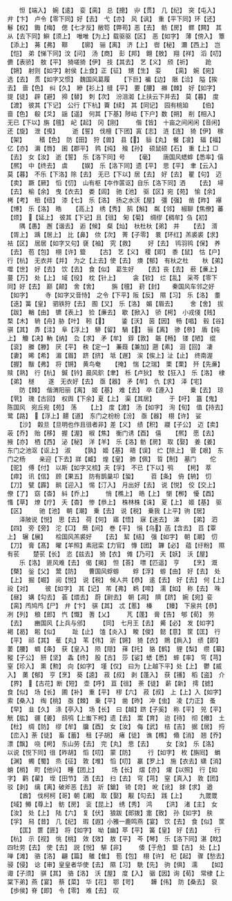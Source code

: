 <!-- { "loadSidebar": true } -->
　　怛【端入】　婉【逺】　娈【脔】　总【摠】　丱【贯】　几【纪】　突【屯入】　弁【卞】　卢令【零下同】好【去】　弋【亦】　风【讽】　重【平下同】环【还】　鬈【权】　鋂【梅】　偲【七才反】敝笱【弊苟】恶【去】　鲂【房】　鳏【闗】　其从【去下同】鱮【须上】　唯唯【为上】载驱驱【区】　恶【如字】　薄【傍入】　簟【添上】　茀【弗】　鞹
　　【廓】　骊【离】　济【上】　辔【秘】　濔【西上】　岂【恺】　弟【悌下同】汶【问】　汤【商】　彭【邦】　翺【敖】　翔【祥】　滔【叨】　儦【表骄】　敖【平】　猗嗟猗【伊】　技【其去】　艺【义】　颀【祈】
　　跄【锵】　射则【如字】射侯【上食】正【征】　甥【生】　娈
　　【脔】　婉【宛】　选【去】　贯【如字又惯】　魏国风葛履
　　【下巨】褊【边】　陿【洽】　隘【挨去】　啬【色】　纠【久】　縿【衫上】缝【平】　要【腰】　襋【棘】　好【如字】　提【徒】　辟【避】　揥【替】　刺【次】　汾沮洳【上扶云下并去】　莫【暮】　度【渡】　彼其【下记】　公行【下杭】藚【续】　其【同记】　园有桃廹
　　【伯】　啬【色】　殽【爻】　謡【遥】　何其【下基】陟岵【下户】数【朔】　削【相入】　无已【下以】旃【氊】　屺【起】　冈【刚】
　　偕【皆】　十亩之间闲闲【音闲】还【旋】　泄【曵】
　　逝【誓】　伐檀【下团】寘【志】　涟【连】　猗【伊】　稼【架】
　　穑【色】　防【田】　狩【兽】　县【】　貆【丸】　餐【飡】　辐【福】　亿【亦】　漘【唇】　囷【郡平】　鹑【纯】　飱【孙】　硕鼠硕【石】　重【上】□【去】　女【汝】　逝【誓】　乐【洛下同】号
　　【毫】　　唐国风蟋蟀【悉率】僖【熈】　中【终去】　虞
　　【娱】　乐【洛下同】遗【平】　思【平】　聿【云入】　莫【暮】　不乐【下洛】除【去】　无已【下以】居【去】　好【去】　瞿【句】　迈【卖】　蹶【厥】　慆【忉】　山有枢【夲作蓲讴】自乐【洛下同】洒
　　【去】　埽【去】　榆【余】　曳【衣去】　娄【闾】　驰【池】　驱【区】宛【苑】　愉【余】　栲【考】　杻【纽】　漆【七】　乐【洛】　扬之水沃【屋】　彊【强】　凿【昨】　襮【博】　乐【洛】　皓
　　【高上】　绣【秀】　鹄【斛】　粼【邻】　椒聊【焦僚】蕃【烦】　【延上】　彼其【下记】且【徂】　匊【菊】　绸缪【稠牟】刍【初】
　　隅【愚】　邂【谐去】　逅【候】　粲【灿】　杕杜杕【弟】　并
　　【去】　湑【胥上】　踽【居上】　比【鼻】　佽【次】　菁【子零】　睘【环红】羔裘裘【求】　袪【区】　居居【如字又句】褎【袖】　究【救】
　　好【去】　鸨羽鸨【保】　养【去】　苞【包】　栩【许】盬
　　【古】　艺【义】　稷【即】　黍【鼠】　怙【户】　行【杭】　无衣并【并】　为之【上去】使【去】　燠【郁】　有杕之杜
　　杕【弟】　噬【世】　好【去】　饮【去】　食【似】　葛生好
　　【去】丧【去】　蘝【亷上】　蔓【万】　处【上】　域【役】　枕【针上】
　　衾【钦】　烂【乱】　采芩【零下同】好【去】　巅【颠】　舍【舍】
　　旃【氊】　葑【封】　　秦国风车邻之好【如字】
　　寺【如字又音恃】　之令【下平】阪【反】　隰【习】　乐【洛】　耋【迭】簧【皇】　驷铁狩【去】　囿【又】　乐【洛】　媚【眉去】
　　舍【舍】　拔【跋】　輶【由】　镳【表上】　猃【亷去】　歇【掀入】　骄【枵】　小戎俴【贱】　楘【木】　辀【舟】胁【叶】　靷【】
　　鋈【沃】　茵【因】　畅【唱】　毂【谷】　骐【其】　馵【注】　阜【浮上】　駵【留】　騧【】　骊【离】　骖【叅】　盾【纯上】　觼【决】軜【纳】　厹【求】　矛【牟】　錞【敦】　韔【畅】　镂【陋】　绲【衮】　縢【滕】　厌【平】　秩【定一】　蒹葭【兼加】遡【素】　洄【回】　凄【妻】　晞【希】　湄【眉】　跻【挤】　坻【遟】　涘【俟上】沚【止】　终南渥【握】　黻【弗】　将【锵】　黄鸟奄
　　【掩】　惴【之瑞】　栗【栗】　歼【先亷】　赎【熟】　行【杭】　鍼【钤】晨风鴥【聿】　栎【卢狄】　駮【狂入】　乐【洛】　棣【弟】　檖
　　遂　无衣好【去】　亟【器】　矛【牟】　仇【求】　泽【宅】
　　防【棘】　偕渭阳丽【离】　姬【基】　难【去】　卒【遵入】
　　乗【去】　琼【茕】　瑰【古回】　权舆【下余】夏【上】　渠【其居】
　　于【吁】　簋【鬼】　　陈国风　宛丘宛【苑】　荡
　　【上】　度【渡】　汤【如字】　洵【旬】　值【持去】　鹭【路】　【浮上】翿【道】　东门之枌枌【汾】　亟【器】　栩【许】　娑
　　【沙】　糓旦【旦明也作且徂者非】差【义】　绩【积】　鬷【子公】　迈【卖】荍【乔】　贻【移】　握【渥】　椒【焦】　衡门诱【酉】　僖
　　【熈】　愿【去】　掖【亦】　栖【西】　泌【秘】　洋【羊】　乐【洛】鲂【房】　取【娶】　姜【姜】　东门之池沤【讴上】　淑
　　【孰】　姬【基】　晤【误】　纻【除上】　菅【艰】　东门之杨
　　亲迎【下去】牂【臧】　煌【皇】　肺【佩】　晢【制】　墓门
　　佗【驼】　傅【付】　以斯【如字又梳】夫【孚】　不已【下以】鸮
　　【枵】　萃【瘁】　讯【信】　顾【果五】　防有鹊巢卭【蛩】
　　苕【条】　侜【辀】　忉【刀】　甓【霹】　鹝【迎入】　惕【汀入】　月出好【去】　说【悦】　佼【交上】　僚【了】　窈【杳】　紏【乔上】
　　悄【樵上】　皓【上】　懰【栁】　懮【酉】　慅【草】　燎【疗】　夭【杳】　惨【叅上】　株林株【诛】　夏【上】　姬【基】　驱【区】
　　驰【池】　朝【潮】　乗【去】　说【税】　乗我【上平】驹【居】
　　泽陂说【悦】　思【去】　荷【何】　寤【悟】　寐【迷去】　涕
　　【弟】　泗【四】　旁【旁】　沱【□】　蕳【间】　巻【平】　悁【乌】菡【含去】　蓞【覃上】　辗【展】　　桧国风羔裘好
　　【去】　絜【结】　强【如字】　朝【潮】　忉【刀】　膏【髙】　曜【羊照】素冠栾【力官】　慱【团】　韠【必】　蕴【纡粉】　隰有苌
　　楚苌【长】　恣【兹去】　猗【衣】　傩【乃可】　夭【妖】　沃【屋】
　　乐【洛】　匪风难【去】　偈【揭】　怛【荅】　嘌【匹遥】　亨
　　【烹】　溉【槩】　釡【父】　鬵【防】　　曹国风蜉蝣
　　蜉【浮】　蝣【由】　好【去】　处【上】　掘【崛】　阅【悦】　说【税】　候人共【恭】　逺【去】　好【去】　何【上】　祋【对】
　　彼【如字】　其【记】　芾【弗】　鹈【啼】　濡【如】　称【去】　咮【昼】　媾【勾去】　荟【煨去】　蔚【尉去】　朝【凋】　隮【跻】　婉【宛】娈【脔】鸤鸠鸤【尸】　弁【卞】　骐【其】　忒【慝】　榛
　　【臻】　下泉共【恭】　冽【列】　稂【郎】　忾【慨】　蓍【乂】
　　芃【蓬】　膏【告】　郇【荀】　劳【去】　　豳国风【上兵与邠】
　　【同】　七月王【去】　觱【必】　发【如字】　褐【曷】　耜【似】
　　趾【止】　馌【炎入】　畯【俊】　懿【意】　筐【匡】　行【平】　祁【其】　萑【丸】　苇【伟】　斨【锵】　猗【衣】　鵙【扄入】　绩【即】葽【腰】　蜩【条】　获【皇入】　陨【隠】　萚【托】　貉【鹤】　貍【梨】　缵【纂】　豵【子公】　豜【坚】　螽【终】　股【古】　莎【娑】蟋【悉】　蟀【率】　穹【芎】　窒【珍入】　熏【勲】　向【如字】　墐【仅】　曰为【上越下平】处【上】　鬱【威入】　薁【郁】　亨【烹】　葵【逵】　菽【叔】　剥【蓬入】　获【镬】　稻【盗】　介【界】　【古花】断【短】　壶【呼】　苴【徂】　荼【徒】　薪【新】　摴【摅】　食【似】　场【长】　圃【补】　重【平】　穋【六】　菽【叔】　上【上】入【如字】　索【桑入】　绹【桃】　亟【棘】　乗【平】　凿【昨】　冲【虫】　凌【力正】　蚤【早】　韭【久】　涤【亭入】　场【长】　曰【越】跻【子奚】　称【平】　兕【平】　觥【肱】　疆【姜】　鸱鸮【上蚩下枵】遗【去】　鬻【育】　迨【待】　彻【撤】　土【杜】　绸【防】　缪【牟】　牖【酉】　女【汝】　侮【武】　桔【吉】　据【居】　捋【峦入】荼【徒】　畜【蓄】　租【子胡】　瘏【徒】　谯【樵】　翛【消】　翘【乔】　漂【飘】　哓【枵】　东山劳【去】　完【丸】　思【去】
　　女【汝】　乐【洛】　以说【悦下同】徂【昨胡】　慆【叨】　蒙【防】
　　行【如字】　枚【旃囘】　蜎【渊】　蠋【蜀】　烝【征】　敦【堆】　慆【叨】　臝【罗上】　施【衣去】蟏【消】　蛸【梢】　町【他兴】　畽【团上】
　　场【长】　熠【亦】　燿【以照】　行【如字】　鹳【雚】　垤【田节】　洒【去】　扫【去】　穹【芎】　窒【真入】　敦【团】　驳【剥】　缡【离】破斧恶【去】　斨【鎗】　锜【竒】　吪【讹】　銶【求】　遒
　　【酋】　伐柯柯【哥】朝【潮】　取【娶】　觏【勾去】　践【上】
　　九罭罭【域】鳟【尊上】　鲂【房】　衮【昆上】　绣【秀】　鸿
　　【洪】　渚【主】　女【汝】　处【上】　陆【六】　复【伏】　狼跋【郎拨】疐【致】　孙【如字】　肤【孚】　舄【昔】　几【纪】　瑕【遐】小雅一鹿鸣燕【宴】　饮【去】　食【似】　筐
　　【匡】　篚【匪】　将【如字】　呦【幽】苹【平】　簧【皇】　好【去】
　　行【杭】　示【视】　恌【桃】　效【效】　敖【平】　芩【琴】　乐【洛下同】湛【眈】　四牡劳【去】　使【去】　説【悦】　騑【非】
　　倭【于危】　盬【古】　处【上】　啴【滩】　骆【洛】　翩【篇】　鵻【隹】　苞【包】　栩【许】　杞【起】　骤【愁去】　骎【侵】　谂【审】皇皇者华使【去】　隰【习】　駪【先】　驹【俱】　濡
　　【如】　诹【子须】　骐【其】　骆【洛】　沃【屋】　度【入】　骃【因】询【荀】　常棣【上棠下弟】燕【宴】　蔡【菜】　华【花】　鄂【咢】
　　韡【伟】　防【桑去】　裒【歩侯】脊【即】　令【零】　难【去】　叹
